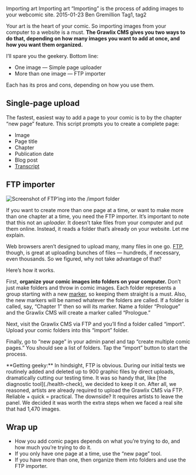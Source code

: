 Importing art
Importing art
“Importing” is the process of adding images to your webcomic site.
2015-01-23
Ben Gremillion
Tag1, tag2

Your art is the heart of your comic. So importing images from your computer to a website is a must. **The Grawlix CMS gives you two ways to do that, depending on how many images you want to add at once, and how you want them organized.**

I’ll spare you the geekery. Bottom line:

- One image — Simple page uploader
- More than one image — FTP importer

Each has its pros and cons, depending on how you use them. 

## Single-page upload

The fastest, easiest way to add a page to your comic is to by the chapter “new page” feature. This script prompts you to create a complete page:

- Image
- Page title
- Chapter
- Publication date
- Blog post
- [Transcript](./seo)

## FTP importer

![Screenshot of FTP’ing into the /import folder](/docs_content/1/new-pages-by-ftp.png)

If you want to create more than one page at a time, or want to make more than one chapter at a time, you need the FTP importer. It’s important to note that this not an *uploader.* It doesn’t take files from your computer and put them online. Instead, it reads a folder that’s already on your website. Let me explain. 

Web browsers aren’t designed to upload many, many files in one go. [FTP](./ftp), though, is great at uploading bunches of files — hundreds, if necessary, even thousands. So we figured, why not take advantage of that?

Here’s how it works.

First, **organize your comic images into folders on your computer.** Don’t just make folders and throw in comic images. Each folder represents a group starting with a new [marker](./markers), so keeping them straight is a must. Also, the new markers will be named whatever the folders are called. If a folder is called, say, “Chapter 1” then so will its marker. Name a folder “Prologue” and the Grawlix CMS will create a marker called “Prologue.”

Next, visit the Grawlix CMS via FTP and you’ll find a folder called “import”. Upload your comic folders into this “import” folder.

Finally, go to “new page” in your admin panel and tap “create multiple comic pages.” You should see a list of folders. Tap the “import” button to start the process.

<aside><p>**Getting geeky:** In hindsight, FTP is obvious. During our initial tests we routinely added and deleted up to 900 graphic files by direct uploads, dramatically cutting our testing time. It was so handy that, like [the diagnostic tool](./health-check), we decided to keep it on. After all, we reasoned, artists are already required to upload the Grawlix CMS via FTP. Reliable + quick = practical. The downside? It requires artists to leave the panel. We decided it was worth the extra steps when we faced a real site that had 1,470 images.</p></aside>


## Wrap up

- How you add comic pages depends on what you’re trying to do, and how much you’re trying to do it. 
- If you only have one page at a time, use the “new page” tool. 
- If you have more than one, then organize them into folders and use the FTP importer.